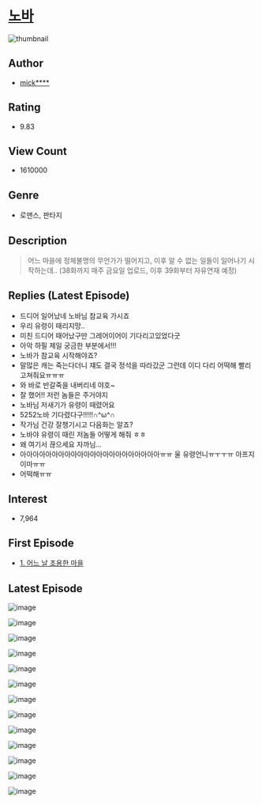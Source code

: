 # [노바](https://comic.naver.com/bestChallenge/list?titleId=631489)
![thumbnail](https://image-comic.pstatic.net/user_contents_data/challenge_comic/2020/07/09/246582/thumbnail_202x164cd7d9092_35e8_4f4f_ab6f_2653a97bf7aa_00000701.JPEG)

## Author
- [mick****](https://comic.naver.com/artistTitle?id=246582)

## Rating
- 9.83

## View Count
- 1610000

## Genre
- 로맨스, 판타지

## Description
> 어느 마을에 정체불명의 무언가가 떨어지고, 이후 알 수 없는 일들이 일어나기 시작하는데.. (38화까지 매주 금요일 업로드, 이후 39화부터 자유연재 예정)

## Replies (Latest Episode)
- 드디어 일어났네 노바님 참교육 가시죠
- 우리 유령이 때리지망..
- 미친 드디어 때어났구만 그레어이어이 기다리고있었다굿
- 아악 하필 제일 궁금한 부분에서!!!
- 노바가 참교육 시작해야죠?
- 말많은 캐는 죽는다더니 쟤도 결국 정석을 따라갔군 그런데 이디 다리 어떡해 빨리 고쳐줘요ㅠㅠㅠ
- 와 바로 반갈죽을 내버리네 야호~
- 잘 했어!! 저런 놈들은 주거야지
- 노바님 저새기가 유령이 때렸어요
- 5252노바 기다렸다구!!!!!∩^ω^∩
- 작가님 건강 잘챙기시고 다음화는 알죠?
- 노바야 유령이 때린 저놈들 어떻게 해줘 ㅎㅎ
- 왜 여기서 끊으세요 자까님...
- 아아아아아아아아아아아아아아아아아아아아아아ㅠㅠ 울 유령언니ㅠㅜㅜㅠ 아프지이마ㅠㅠ
- 어떡해ㅠㅠ

## Interest
- 7,964

## First Episode
- [1. 어느 날 조용한 마을](https://comic.naver.com/bestChallenge/detail?titleId=631489&no=31)

## Latest Episode
![image](https://image-comic.pstatic.net/user_contents_data/challenge_comic/2020/10/01/246582/upload_3846418474569196853.jpeg)

![image](https://image-comic.pstatic.net/user_contents_data/challenge_comic/2020/10/01/246582/upload_3919029110171788595.jpeg)

![image](https://image-comic.pstatic.net/user_contents_data/challenge_comic/2020/10/01/246582/upload_4050198631903606577.jpeg)

![image](https://image-comic.pstatic.net/user_contents_data/challenge_comic/2020/10/01/246582/upload_4122311407678613048.jpeg)

![image](https://image-comic.pstatic.net/user_contents_data/challenge_comic/2020/10/01/246582/upload_3905292919878410544.jpeg)

![image](https://image-comic.pstatic.net/user_contents_data/challenge_comic/2020/10/01/246582/upload_7075778657611179058.jpeg)

![image](https://image-comic.pstatic.net/user_contents_data/challenge_comic/2020/10/01/246582/upload_3907212843411649334.jpeg)

![image](https://image-comic.pstatic.net/user_contents_data/challenge_comic/2020/10/01/246582/upload_7077800681724195942.jpeg)

![image](https://image-comic.pstatic.net/user_contents_data/challenge_comic/2020/10/01/246582/upload_7018072984639713844.jpeg)

![image](https://image-comic.pstatic.net/user_contents_data/challenge_comic/2020/10/01/246582/upload_3905576563900506679.jpeg)

![image](https://image-comic.pstatic.net/user_contents_data/challenge_comic/2020/10/01/246582/upload_7149241414641148726.jpeg)

![image](https://image-comic.pstatic.net/user_contents_data/challenge_comic/2020/10/01/246582/upload_3833188051974644325.jpeg)

![image](https://image-comic.pstatic.net/user_contents_data/challenge_comic/2020/10/01/246582/upload_7365127259351442999.jpeg)
